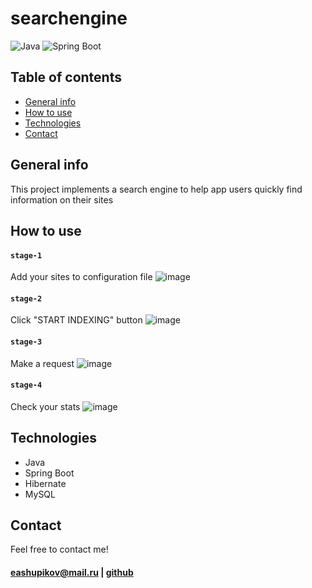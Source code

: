 # searchengine
![Java](https://img.shields.io/badge/-Java-0a0a0a?style=for-the-badge&logo=Java)
![Spring Boot](https://img.shields.io/badge/-springboot-0a0a0a?style=for-the-badge&logo=springboot)


## Table of contents
* [General info](#general-info)
* [How to use](#how-to-use)
* [Technologies](#technologies)
* [Contact](#contact)


## General info
This project implements a search engine to help app users quickly find information on their sites

## How to use
#### `stage-1`
Add your sites to configuration file
![image](https://github.com/ssquaLL/searchengine/assets/132898801/c7cdfa8e-5853-4c76-8f6e-ff90b622b421)

#### `stage-2`
Click "START INDEXING" button
![image](https://github.com/ssquaLL/searchengine/assets/132898801/3ca29c81-01b7-4050-ae70-b1de39eb66ad)

#### `stage-3`
Make a request
![image](https://github.com/ssquaLL/searchengine/assets/132898801/4a890a75-caaf-4faf-aced-0c4567b0e52f)

#### `stage-4`
Check your stats
![image](https://github.com/ssquaLL/searchengine/assets/132898801/dcfd4228-4e70-4114-9630-81cfe88b63b7)


## Technologies
* Java
* Spring Boot
* Hibernate
* MySQL


## Contact
Feel free to contact me!
#### eashupikov@mail.ru | [github](https://github.com/ssquaLL)
